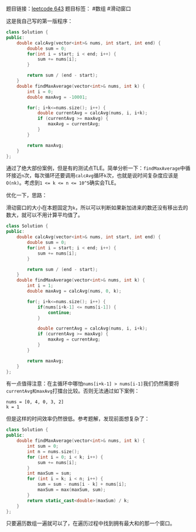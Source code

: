 题目链接：[leetcode 643](https://leetcode.cn/problems/maximum-average-subarray-i/description/?envType=study-plan-v2&envId=leetcode-75)
题目标签： #数组 #滑动窗口

这是我自己写的第一版程序：
``` cpp
class Solution {
public:
    double calcAvg(vector<int>& nums, int start, int end) {
        double sum = 0;
        for(int i = start; i < end; i++) {
            sum += nums[i];
        }

        return sum / (end - start);
    }
    double findMaxAverage(vector<int>& nums, int k) {
        int i = 0;
        double maxAvg = -10001; 

        for(; i+k<=nums.size(); i++) {
            double currentAvg = calcAvg(nums, i, i+k);
            if (currentAvg >= maxAvg) {
                maxAvg = currentAvg;
            }
        }

        return maxAvg;
    }
};
```

通过了绝大部份案例，但是有的测试点TLE。简单分析一下：`findMaxAverage`中循环接近`n`次，每次循环还要调用`calcAvg`循环`k`次，也就是说时间复杂度应该是`O(nk)`。考虑到`1 <= k <= n <= 10^5`确实会TLE。

优化一下，思路：

滑动窗口的大小在本题固定为`k`，所以可以判断如果新加进来的数还没有移出去的数大，就可以不用计算平均值了。

``` cpp
class Solution {
public:
    double calcAvg(vector<int>& nums, int start, int end) {
        double sum = 0;
        for(int i = start; i < end; i++) {
            sum += nums[i];
        }

        return sum / (end - start);
    }
    double findMaxAverage(vector<int>& nums, int k) {
        int i = 1;
        double maxAvg = calcAvg(nums, 0, k); 

        for(; i+k<=nums.size(); i++) {
            if(nums[i+k-1] <= nums[i-1]) {
                continue;
            }

            double currentAvg = calcAvg(nums, i, i+k);
            if (currentAvg >= maxAvg) {
                maxAvg = currentAvg;
            }
        }

        return maxAvg;
    }
};
```

有一点值得注意：在主循环中哪怕`nums[i+k-1] > nums[i-1]`我们仍然需要将`currentAvg和maxAvg`打擂台比较。否则无法通过如下案例：
``` plaintext
nums = [0, 4, 0, 3, 2]
k = 1
```

但是这样的时间效率仍然很低。参考题解，发现前面想复杂了：
``` cpp
class Solution {
public:
    double findMaxAverage(vector<int>& nums, int k) {
        int sum = 0;
        int n = nums.size();
        for (int i = 0; i < k; i++) {
            sum += nums[i];
        }
        int maxSum = sum;
        for (int i = k; i < n; i++) {
            sum = sum - nums[i - k] + nums[i];
            maxSum = max(maxSum, sum);
        }
        return static_cast<double>(maxSum) / k;
    }
};

```

只要遍历数组一遍就可以了，在遍历过程中找到拥有最大和的那一个窗口。